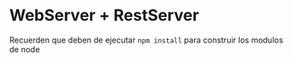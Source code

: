 # WebServer + RestServer

Recuerden que deben de ejecutar `npm install` para construir los modulos de node
